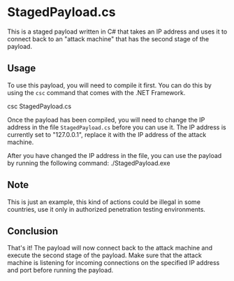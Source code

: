 # StagedPayload.cs

This is a staged payload written in C# that takes an IP address and uses it to connect back to an "attack machine" that has the second stage of the payload.

## Usage

To use this payload, you will need to compile it first. You can do this by using the `csc` command that comes with the .NET Framework.

csc StagedPayload.cs

Once the payload has been compiled, you will need to change the IP address in the file `StagedPayload.cs` before you can use it. The IP address is currently set to "127.0.0.1", replace it with the IP address of the attack machine. 

After you have changed the IP address in the file, you can use the payload by running the following command:
./StagedPayload.exe

## Note
This is just an example, this kind of actions could be illegal in some countries, use it only in authorized penetration testing environments.

## Conclusion

That's it! The payload will now connect back to the attack machine and execute the second stage of the payload. Make sure that the attack machine is listening for incoming connections on the specified IP address and port before running the payload.
